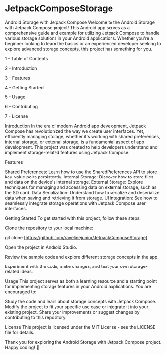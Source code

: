 # JetpackComposeStorage
Android Storage with Jetpack Compose
Welcome to the Android Storage with Jetpack Compose project! This Android app serves as a comprehensive guide and example for utilizing Jetpack Compose to handle various storage solutions in your Android applications. Whether you're a beginner looking to learn the basics or an experienced developer seeking to explore advanced storage concepts, this project has something for you.

1 - Table of Contents

2 - Introduction

3 - Features

4 - Getting Started

5 - Usage

6 - Contributing

7 - License

Introduction
In the era of modern Android app development, Jetpack Compose has revolutionized the way we create user interfaces. Yet, efficiently managing storage, whether it's working with shared preferences, internal storage, or external storage, is a fundamental aspect of app development. This project was created to help developers understand and implement storage-related features using Jetpack Compose.

Features

Shared Preferences: Learn how to use the SharedPreferences API to store key-value pairs persistently.
Internal Storage: Discover how to store files and data on the device's internal storage.
External Storage: Explore techniques for managing and accessing data on external storage, such as the SD card.
Data Serialization: Understand how to serialize and deserialize data when saving and retrieving it from storage.
UI Integration: See how to seamlessly integrate storage operations with Jetpack Compose user interfaces.

Getting Started
To get started with this project, follow these steps:

Clone the repository to your local machine:

git clone [https://github.com/ravelinejunior/JetpackComposeStorage]

Open the project in Android Studio.

Review the sample code and explore different storage concepts in the app.

Experiment with the code, make changes, and test your own storage-related ideas.

Usage
This project serves as both a learning resource and a starting point for implementing storage features in your Android applications. You are encouraged to:

Study the code and learn about storage concepts with Jetpack Compose.
Modify the project to fit your specific use case or integrate it into your existing project.
Share your improvements or suggest changes by contributing to this repository.

License
This project is licensed under the MIT License - see the LICENSE file for details.

Thank you for exploring the Android Storage with Jetpack Compose project. Happy coding! 🚀

